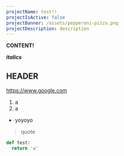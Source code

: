 ```yaml
---
projectName: test!!
projectIsActive: false
projectBanner: /assets/pepperoni-pizza.png
projectDescription: description
---
```

**CONTENT!**

***italics***

## **HEADER**



<https://www.google.com>

1. a
2. a

* yoyoyo

> quote

```python
def test:
  return 'a'
```